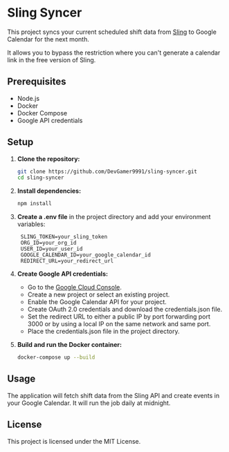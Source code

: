 # Sling Syncer

This project syncs your current scheduled shift data from [Sling](getsling.com) to Google Calendar for the next month.

It allows you to bypass the restriction where you can't generate a calendar link in the free version of Sling.

## Prerequisites

- Node.js
- Docker
- Docker Compose
- Google API credentials

## Setup

1. **Clone the repository:**

    ```sh
    git clone https://github.com/DevGamer9991/sling-syncer.git
    cd sling-syncer
    ```

2. **Install dependencies:**

    ```sh
    npm install
    ```

3. **Create a .env file** in the project directory and add your environment variables:
   ```env
    SLING_TOKEN=your_sling_token
    ORG_ID=your_org_id
    USER_ID=your_user_id
    GOOGLE_CALENDAR_ID=your_google_calendar_id
    REDIRECT_URL=your_redirect_url
   ```

4. **Create Google API credentials:**

    - Go to the [Google Cloud Console](https://console.cloud.google.com/).
    - Create a new project or select an existing project.
    - Enable the Google Calendar API for your project.
    - Create OAuth 2.0 credentials and download the credentials.json file.
    - Set the redirect URL to either a public IP by port forwarding port 3000 or by using a local IP on the same network and same port.
    - Place the credentials.json file in the project directory.

5. **Build and run the Docker container:**

    ```sh
    docker-compose up --build
    ```

## Usage

The application will fetch shift data from the Sling API and create events in your Google Calendar. It will run the job daily at midnight.

## License

This project is licensed under the MIT License.
